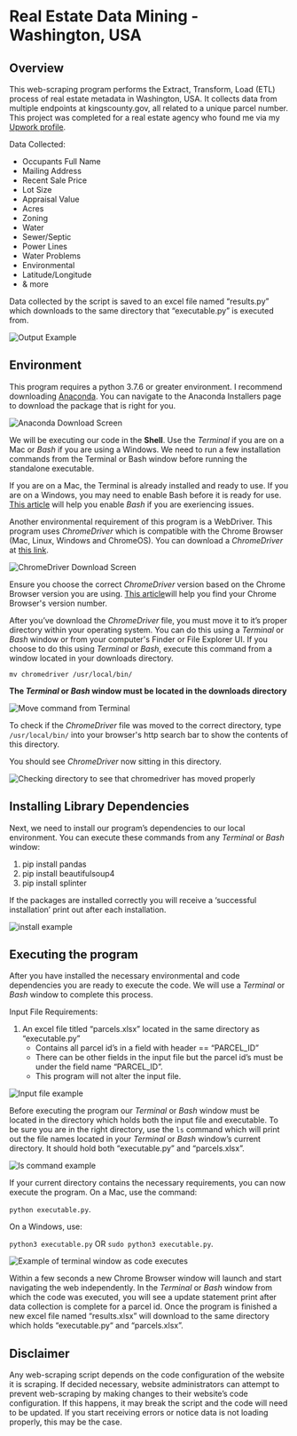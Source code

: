 # Real Estate Data Mining - Washington, USA

## Overview
This web-scraping program performs the Extract, Transform, Load (ETL) process of real estate metadata in Washington, USA. It collects data from multiple endpoints at kingscounty.gov, all related to a unique parcel number. This project was completed for a real estate agency who found me via my [Upwork profile](https://www.upwork.com/freelancers/~0142cf8752a12b0b88?).

Data Collected:
- Occupants Full Name
- Mailing Address
- Recent Sale Price
- Lot Size
- Appraisal Value
- Acres
- Zoning
- Water
- Sewer/Septic
- Power Lines
- Water Problems
- Environmental
- Latitude/Longitude
- & more

Data collected by the script is saved to an excel file named “results.py” which downloads to the same directory that “executable.py” is executed from.

![Output Example](images/output_example.png)

## Environment
This program requires a python 3.7.6 or greater environment. I recommend downloading [Anaconda](https://www.anaconda.com/products/individual). You can navigate to the Anaconda Installers page to download the package that is right for you.

![Anaconda Download Screen](images/anaconda.png)

We will be executing our code in the **Shell**. Use the *Terminal* if you are on a Mac or *Bash* if you are using a Windows. We need to run a few installation commands from the Terminal or Bash window before running the standalone executable.

If you are on a Mac, the Terminal is already installed and ready to use. If you are on a Windows, you may need to enable Bash before it is ready for use. [This article](https://www.laptopmag.com/articles/use-bash-shell-windows-10) will help you enable *Bash* if you are exeriencing issues.

Another environmental requirement of this program is a WebDriver. This program uses *ChromeDriver* which is compatible with the Chrome Browser (Mac, Linux, Windows and ChromeOS). You can download a *ChromeDriver* at [this link](https://chromedriver.chromium.org/downloads). 

![ChromeDriver Download Screen](images/chromedriver.png)

Ensure you choose the correct *ChromeDriver* version based on the Chrome Browser version you are using. [This article](https://help.zenplanner.com/hc/en-us/articles/204253654-How-to-Find-Your-Internet-Browser-Version-Number-Google-Chrome)will help you find your Chrome Browser's version number. 

After you’ve download the *ChromeDriver* file, you must move it to it’s proper directory within your operating system. You can do this using a *Terminal* or *Bash* window or from your computer's Finder or File Explorer UI. If you choose to do this using *Terminal* or *Bash*, execute this command from a window located in your downloads directory.

`mv chromedriver /usr/local/bin/`

**The *Terminal* or *Bash* window must be located in the downloads directory**

![Move command from Terminal](images/mv_command.png)

To check if the *ChromeDriver* file was moved to the correct directory, type `/usr/local/bin/` into your browser's http search bar to show the contents of this directory.

You should see *ChromeDriver* now sitting in this directory.

![Checking directory to see that chromedriver has moved properly](images/directory_check.png)

## Installing Library Dependencies
Next, we need to install our program’s dependencies to our local environment. You can execute these commands from any *Terminal* or *Bash* window:

1.	pip install pandas
2.	pip install beautifulsoup4
3.	pip install splinter

If the packages are installed correctly you will receive a ‘successful installation’ print out after each installation.

![install example](images/installing.png)

## Executing the program
After you have installed the necessary environmental and code dependencies you are ready to execute the code. We will use a *Terminal* or *Bash* window to complete this process.

Input File Requirements:
1.	An excel file titled “parcels.xlsx” located in the same directory as “executable.py”
    - Contains all parcel id’s in a field with header == “PARCEL_ID”
    - There can be other fields in the input file but the parcel id’s must be under the field name “PARCEL_ID”.
    - This program will not alter the input file.

![Input file example](images/input_example.png)

Before executing the program our *Terminal* or *Bash* window must be located in the directory which holds both the input file and executable. To be sure you are in the right directory, use the `ls` command which will print out the file names located in your *Terminal* or *Bash* window’s current directory. It should hold both “executable.py” and “parcels.xlsx”.

![ls command example](images/ls.png)

If your current directory contains the necessary requirements, you can now execute the program. On a Mac, use the command:

`python executable.py`. 

On a Windows, use:

 `python3 executable.py` OR `sudo python3 executable.py`. 

![Example of terminal window as code executes](images/printout.png)

Within a few seconds a new Chrome Browser window will launch and start navigating the web independently. In the *Terminal* or *Bash* window from which the code was executed, you will see a update statement print after data collection is complete for a parcel id. Once the program is finished a new excel file named “results.xlsx” will download to the same directory which holds “executable.py“ and “parcels.xlsx”.

## Disclaimer
Any web-scraping script depends on the code configuration of the website it is scraping. If decided necessary, website administrators can attempt to prevent web-scraping by making changes to their website’s code configuration. If this happens, it may break the script and the code will need to be updated. If you start receiving errors or notice data is not loading properly, this may be the case.

